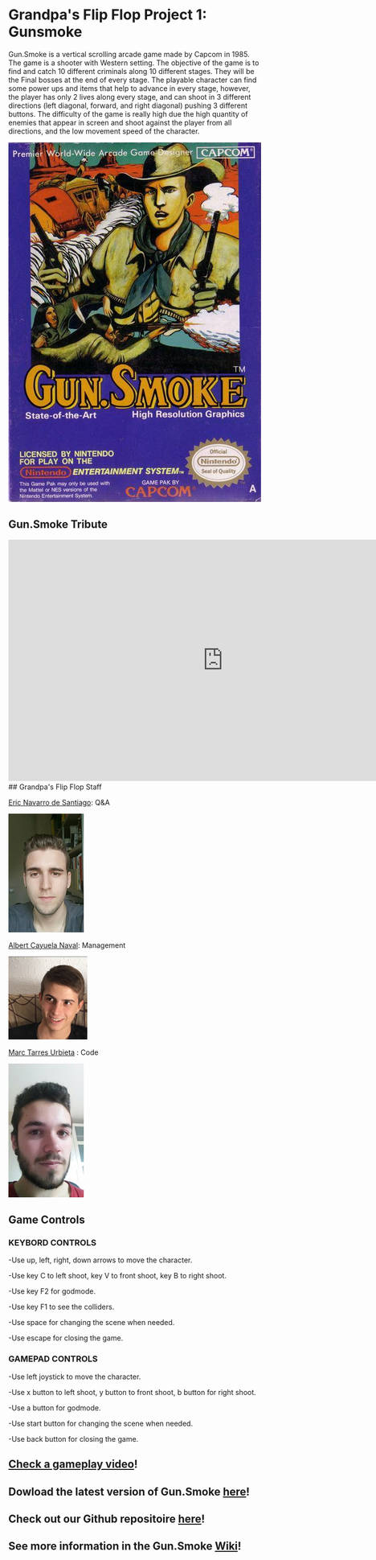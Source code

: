 # Grandpa's Flip Flop Project 1: Gunsmoke

Gun.Smoke is a vertical scrolling arcade game made by Capcom in 1985. The game is a shooter with Western setting. The objective of the game is to find and catch 10 different criminals along 10 different stages. They will be the Final bosses at the end of every stage. The playable character can find some power ups and items that help to advance in every stage, however, the player has only 2 lives along every stage, and can shoot in 3 different directions (left diagonal, forward, and right diagonal) pushing 3 different buttons. The difficulty of the game is really high due the high quantity of enemies that appear in screen and shoot against the player from all directions, and the low movement speed of the character.

![](gun.smoke.jpg)


## Gun.Smoke Tribute
<iframe width="854" height="480" src="https://www.youtube.com/embed/td1uS9n4KTU" frameborder="0" allowfullscreen></iframe>
## Grandpa's Flip Flop Staff

[Eric Navarro de Santiago](https://github.com/lakaens): Q&A


![](eric2.jpg)

[Albert Cayuela Naval](https://github.com/AlbertCayuela): Management


![](albert.png)

[Marc Tarres Urbieta](https://github.com/MAtaur00) : Code


![](marc1.jpg)

## Game Controls

### KEYBORD CONTROLS

-Use up, left, right, down arrows to move the character.

-Use key C to left shoot, key V to front shoot, key B to right shoot.

-Use key F2 for godmode.

-Use key F1 to see the colliders.
  
-Use space for changing the scene when needed.

-Use escape for closing the game.

### GAMEPAD CONTROLS
  
-Use left joystick to move the character.
  
-Use x button to left shoot, y button to front shoot, b button for right shoot.
  
-Use a button for godmode.
  
-Use start button for changing the scene when needed.
  
-Use back button for closing the game.
## [Check a gameplay video](https://www.youtube.com/watch?v=td1uS9n4KTU&feature=youtu.be)!
## Dowload the latest version of Gun.Smoke [here](https://github.com/lakaens/Project-1/releases)!
## Check out our Github repositoire [here](https://github.com/lakaens/Project-1)!
## See more information in the Gun.Smoke [Wiki](https://github.com/lakaens/Project-1/wiki)!
